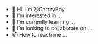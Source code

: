 - 👋 Hi, I’m @CarrzyBoy
- 👀 I’m interested in ...
- 🌱 I’m currently learning ...
- 💞️ I’m looking to collaborate on ...
- 📫 How to reach me ...

<!---
CarrzyBoy/CarrzyBoy is a ✨ special ✨ repository because its `README.md` (this file) appears on your GitHub profile.
You can click the Preview link to take a look at your changes.
--->
